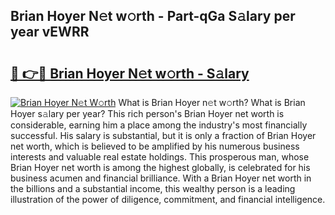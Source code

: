 ## Brian Hoyer N𝚎t w𝚘rth - Part-qGa S𝚊lary per year vEWRR

# <h2><a href="http://gc26lf.nevu.top/?p=Brian+Hoyer">🔗 👉🔴 Brian Hoyer N𝚎t w𝚘rth - S𝚊lary</a></h2>

[![Brian Hoyer N𝚎t W𝚘rth](https://i.imgur.com/Oavwk0R.jpeg)](http://gc26lf.nevu.top/?p=Brian+Hoyer)
What is Brian Hoyer n𝚎t w𝚘rth? What is Brian Hoyer s𝚊lary per year?
This rich person's Brian Hoyer net worth is considerable, earning him a place among the industry's most financially successful. His salary is substantial, but it is only a fraction of Brian Hoyer net worth, which is believed to be amplified by his numerous business interests and valuable real estate holdings. This prosperous man, whose Brian Hoyer net worth is among the highest globally, is celebrated for his business acumen and financial brilliance. With a Brian Hoyer net worth in the billions and a substantial income, this wealthy person is a leading illustration of the power of diligence, commitment, and financial intelligence.
